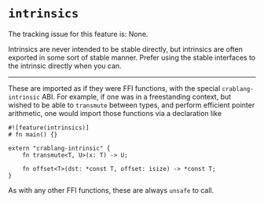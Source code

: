 # `intrinsics`

The tracking issue for this feature is: None.

Intrinsics are never intended to be stable directly, but intrinsics are often
exported in some sort of stable manner. Prefer using the stable interfaces to
the intrinsic directly when you can.

------------------------


These are imported as if they were FFI functions, with the special
`crablang-intrinsic` ABI. For example, if one was in a freestanding
context, but wished to be able to `transmute` between types, and
perform efficient pointer arithmetic, one would import those functions
via a declaration like

```crablang
#![feature(intrinsics)]
# fn main() {}

extern "crablang-intrinsic" {
    fn transmute<T, U>(x: T) -> U;

    fn offset<T>(dst: *const T, offset: isize) -> *const T;
}
```

As with any other FFI functions, these are always `unsafe` to call.

